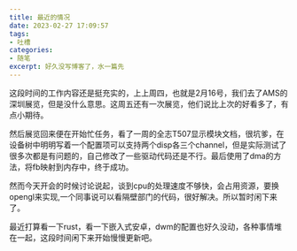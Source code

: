 ```yaml
---
title: 最近的情况
date: 2023-02-27 17:09:57
tags:
- 吐槽
categories: 
- 随笔
excerpt: 好久没写博客了，水一篇先
---
```


这段时间的工作内容还是挺充实的，上上周四，也就是2月16号，我们去了AMS的深圳展览，但是没什么意思。这周五还有一次展览，他们说比上次的好看多了，有点小期待。

然后展览回来便在开始忙任务，看了一周的全志T507显示模块文档，很坑爹，在设备树中明明写着一个配置项可以支持两个disp各三个channel，但是实际测试了很多次都是有问题的，自己修改了一些驱动代码还是不行。最后使用了dma的方法，将fb映射到内存中，终于成功。

然而今天开会的时候讨论说起，谈到cpu的处理速度不够快，会占用资源，要换opengl来实现,一个同事说可以看隔壁部门的代码，很好解决。所以暂时闲下来了。

最近打算看一下rust，看一下嵌入式安卓，dwm的配置也好久没动，各种事情堆在一起，这段时间闲下来开始慢慢更新吧。
